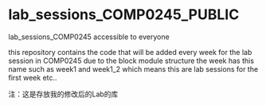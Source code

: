 # lab_sessions_COMP0245_PUBLIC
lab_sessions_COMP0245 accessible to everyone


this repository contains the code that will be added every week for the lab session in COMP0245
due to the block module structure the week has this name such as week1 and week1_2 which means this are lab sessions for the first week etc..

注：这是存放我的修改后的Lab的库